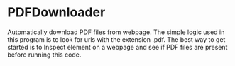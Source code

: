 # PDFDownloader
Automatically download PDF files from webpage. The simple logic used in this program is to look for urls with the extension .pdf. The best way to get started is to Inspect element on a webpage and see if PDF files are present before running this code.
